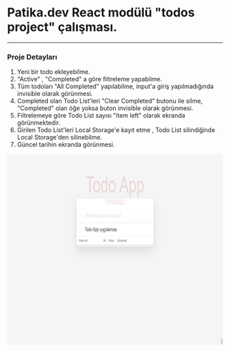 # Patika.dev React modülü "todos project" çalışması.

---

### Proje Detayları
1. Yeni bir todo ekleyebilme.
2. "Active" , "Completed" a göre filtreleme yapabilme.
3. Tüm todoları "All Completed" yapılabilme, input'a giriş yapılmadığında invisible olarak görünmesi.
4. Completed olan Todo List'leri "Clear Completed" butonu ile silme, "Completed" olan öğe yoksa buton invisible olarak görünmesi.
5. Filtrelemeye göre Todo List sayısı "item left" olarak ekranda görünmektedir.
6. Girilen Todo List'leri Local Storage'e kayıt etme , Todo List silindiğinde Local Storage'den silinebilme.
7. Güncel tarihin ekranda görünmesi.

![todoApp](./src/img/todoApp.jpg)